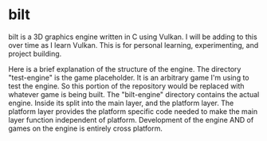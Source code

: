 # bilt

bilt is a 3D graphics engine written in C using Vulkan. I will be adding to this over time as I learn Vulkan. This is for personal learning, experimenting, and project building.

Here is a brief explanation of the structure of the engine. The directory "test-engine" is the game placeholder. It is an arbitrary game I'm using to test the engine. So this portion of the repository would be replaced with whatever game is being built. The "bilt-engine" directory contains the actual engine. Inside its split into the main layer, and the platform layer. The platform layer provides the platform specific code needed to make the main layer function independent of platform. Development of the engine AND of games on the engine is entirely cross platform.